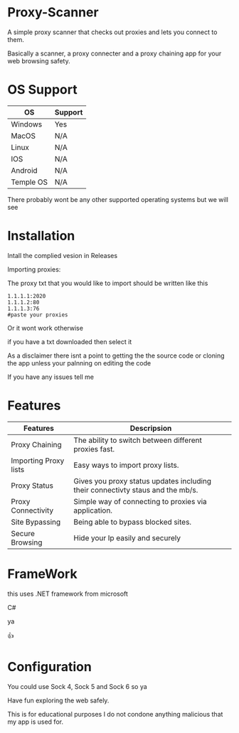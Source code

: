 # Proxy-Scanner
A simple proxy scanner that checks out proxies and lets you connect to them.

Basically a scanner, a proxy connecter and a proxy chaining app for your web browsing safety.

# OS Support

|OS|Support|
| --- | --- |
|Windows|Yes|
|MacOS|N/A|
|Linux|N/A|
|IOS|N/A|
|Android|N/A|
|Temple OS|N/A|

There probably wont be any other supported operating systems but we will see

# Installation

Intall the complied vesion in Releases

Importing proxies:

The proxy txt that you would like to import should be written like this
``` 
1.1.1.1:2020
1.1.1.2:80
1.1.1.3:76
#paste your proxies
```
Or it wont work otherwise

if you have a txt downloaded then select it

As a disclaimer there isnt a point to getting the the source code or cloning the app unless your palnning on editing the code

If you have any issues tell me 

# Features

| Features| Descripsion |
| --- | --- |
| Proxy Chaining| The ability to switch between different proxies fast. |
| Importing Proxy lists| Easy ways to import proxy lists. |
|Proxy Status| Gives you proxy status updates including their connectivty staus and the mb/s. |
|Proxy Connectivity| Simple way of connecting to proxies via application. |
|Site Bypassing| Being able to bypass blocked sites. |
|Secure Browsing| Hide your Ip easily and securely|

# FrameWork

this uses .NET framework from microsoft

C#

ya

👍


# Configuration

You could use Sock 4, Sock 5 and Sock 6
so ya



Have fun exploring the web safely.

This is for educational purposes I do not condone anything malicious that my app is used for.

